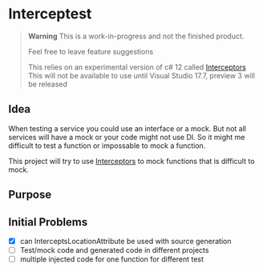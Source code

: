 # Interceptest

> **Warning**
> This is a work-in-progress and not the finished product.
>
> Feel free to leave feature suggestions
>
> This relies on an experimental version of c# 12 called [Interceptors](https://learn.microsoft.com/en-us/dotnet/csharp/whats-new/csharp-12#interceptors) 
> This will not be available to use until Visual Studio 17.7, preview 3 will be released

## Idea

When testing a service you could use an interface or a mock. But not all services will have a mock or your code might not use DI.
So it might me difficult to test a function or impossable to mock a function.

This project will try to use [Interceptors](https://learn.microsoft.com/en-us/dotnet/csharp/whats-new/csharp-12#interceptors) to mock functions that is difficult to mock.


## Purpose

## Initial Problems

- [X] can InterceptsLocationAttribute be used with source generation
- [ ] Test/mock code and generated code in different projects
- [ ] multiple injected code for one function for different test
